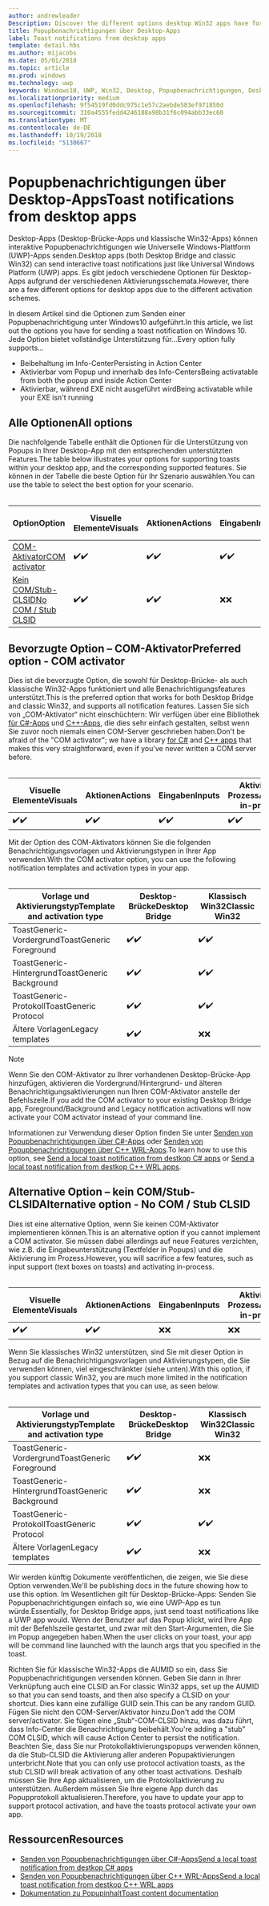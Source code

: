 ```yaml
---
author: andrewleader
Description: Discover the different options desktop Win32 apps have for sending toast notifications
title: Popupbenachrichtigungen über Desktop-Apps
label: Toast notifications from desktop apps
template: detail.hbs
ms.author: mijacobs
ms.date: 05/01/2018
ms.topic: article
ms.prod: windows
ms.technology: uwp
keywords: Windows10, UWP, Win32, Desktop, Popupbenachrichtigungen, Desktop-Brücke, Optionen zum Senden von Popups, COM-Server, COM-Aktivator, COM, gefälschter COM, kein COM, ohne COM, Senden von Popupbenachrichtigungen
ms.localizationpriority: medium
ms.openlocfilehash: 9f54519fd0ddc975c1e57c2aebde583ef971850d
ms.sourcegitcommit: 310a4555fedd4246188a98b31f6c094abb33ec60
ms.translationtype: MT
ms.contentlocale: de-DE
ms.lasthandoff: 10/19/2018
ms.locfileid: "5130667"
---
```

# <a name="toast-notifications-from-desktop-apps"></a><span data-ttu-id="04995-103">Popupbenachrichtigungen über Desktop-Apps</span><span class="sxs-lookup"><span data-stu-id="04995-103">Toast notifications from desktop apps</span></span>

<span data-ttu-id="04995-104">Desktop-Apps (Desktop-Brücke-Apps und klassische Win32-Apps) können interaktive Popupbenachrichtigungen wie Universelle Windows-Plattform (UWP)-Apps senden.</span><span class="sxs-lookup"><span data-stu-id="04995-104">Desktop apps (both Desktop Bridge and classic Win32) can send interactive toast notifications just like Universal Windows Platform (UWP) apps.</span></span> <span data-ttu-id="04995-105">Es gibt jedoch verschiedene Optionen für Desktop-Apps aufgrund der verschiedenen Aktivierungsschemata.</span><span class="sxs-lookup"><span data-stu-id="04995-105">However, there are a few different options for desktop apps due to the different activation schemes.</span></span>

<span data-ttu-id="04995-106">In diesem Artikel sind die Optionen zum Senden einer Popupbenachrichtigung unter Windows10 aufgeführt.</span><span class="sxs-lookup"><span data-stu-id="04995-106">In this article, we list out the options you have for sending a toast notification on Windows 10.</span></span> <span data-ttu-id="04995-107">Jede Option bietet vollständige Unterstützung für...</span><span class="sxs-lookup"><span data-stu-id="04995-107">Every option fully supports...</span></span>

* <span data-ttu-id="04995-108">Beibehaltung im Info-Center</span><span class="sxs-lookup"><span data-stu-id="04995-108">Persisting in Action Center</span></span>
* <span data-ttu-id="04995-109">Aktivierbar vom Popup und innerhalb des Info-Centers</span><span class="sxs-lookup"><span data-stu-id="04995-109">Being activatable from both the popup and inside Action Center</span></span>
* <span data-ttu-id="04995-110">Aktivierbar, während EXE nicht ausgeführt wird</span><span class="sxs-lookup"><span data-stu-id="04995-110">Being activatable while your EXE isn't running</span></span>

## <a name="all-options"></a><span data-ttu-id="04995-111">Alle Optionen</span><span class="sxs-lookup"><span data-stu-id="04995-111">All options</span></span>

<span data-ttu-id="04995-112">Die nachfolgende Tabelle enthält die Optionen für die Unterstützung von Popups in Ihrer Desktop-App mit den entsprechenden unterstützten Features.</span><span class="sxs-lookup"><span data-stu-id="04995-112">The table below illustrates your options for supporting toasts within your desktop app, and the corresponding supported features.</span></span> <span data-ttu-id="04995-113">Sie können in der Tabelle die beste Option für Ihr Szenario auswählen.</span><span class="sxs-lookup"><span data-stu-id="04995-113">You can use the table to select the best option for your scenario.</span></span><br/><br/>

| <span data-ttu-id="04995-114">Option</span><span class="sxs-lookup"><span data-stu-id="04995-114">Option</span></span> | <span data-ttu-id="04995-115">Visuelle Elemente</span><span class="sxs-lookup"><span data-stu-id="04995-115">Visuals</span></span> | <span data-ttu-id="04995-116">Aktionen</span><span class="sxs-lookup"><span data-stu-id="04995-116">Actions</span></span> | <span data-ttu-id="04995-117">Eingaben</span><span class="sxs-lookup"><span data-stu-id="04995-117">Inputs</span></span> | <span data-ttu-id="04995-118">Aktiviert im Prozess</span><span class="sxs-lookup"><span data-stu-id="04995-118">Activates in-process</span></span> |
| -- | -- | -- | -- | -- |
| [<span data-ttu-id="04995-119">COM-Aktivator</span><span class="sxs-lookup"><span data-stu-id="04995-119">COM activator</span></span>](#preferred-option---com-activator) | <span data-ttu-id="04995-120">✔️</span><span class="sxs-lookup"><span data-stu-id="04995-120">✔️</span></span> | <span data-ttu-id="04995-121">✔️</span><span class="sxs-lookup"><span data-stu-id="04995-121">✔️</span></span> | <span data-ttu-id="04995-122">✔️</span><span class="sxs-lookup"><span data-stu-id="04995-122">✔️</span></span> | <span data-ttu-id="04995-123">✔️</span><span class="sxs-lookup"><span data-stu-id="04995-123">✔️</span></span> |
| [<span data-ttu-id="04995-124">Kein COM/Stub-CLSID</span><span class="sxs-lookup"><span data-stu-id="04995-124">No COM / Stub CLSID</span></span>](#alternative-option---no-com--stub-clsid) | <span data-ttu-id="04995-125">✔️</span><span class="sxs-lookup"><span data-stu-id="04995-125">✔️</span></span> | <span data-ttu-id="04995-126">✔️</span><span class="sxs-lookup"><span data-stu-id="04995-126">✔️</span></span> | <span data-ttu-id="04995-127">❌</span><span class="sxs-lookup"><span data-stu-id="04995-127">❌</span></span> | <span data-ttu-id="04995-128">❌</span><span class="sxs-lookup"><span data-stu-id="04995-128">❌</span></span> |


## <a name="preferred-option---com-activator"></a><span data-ttu-id="04995-129">Bevorzugte Option – COM-Aktivator</span><span class="sxs-lookup"><span data-stu-id="04995-129">Preferred option - COM activator</span></span>

<span data-ttu-id="04995-130">Dies ist die bevorzugte Option, die sowohl für Desktop-Brücke- als auch klassische Win32-Apps funktioniert und alle Benachrichtigungsfeatures unterstützt.</span><span class="sxs-lookup"><span data-stu-id="04995-130">This is the preferred option that works for both Desktop Bridge and classic Win32, and supports all notification features.</span></span> <span data-ttu-id="04995-131">Lassen Sie sich von „COM-Aktivator“ nicht einschüchtern: Wir verfügen über eine Bibliothek [für C#-Apps](send-local-toast-desktop.md) und [C++-Apps](send-local-toast-desktop-cpp-wrl.md), die dies sehr einfach gestalten, selbst wenn Sie zuvor noch niemals einen COM-Server geschrieben haben.</span><span class="sxs-lookup"><span data-stu-id="04995-131">Don't be afraid of the "COM activator"; we have a library [for C#](send-local-toast-desktop.md) and [C++ apps](send-local-toast-desktop-cpp-wrl.md) that makes this very straightforward, even if you've never written a COM server before.</span></span><br/><br/>

| <span data-ttu-id="04995-132">Visuelle Elemente</span><span class="sxs-lookup"><span data-stu-id="04995-132">Visuals</span></span> | <span data-ttu-id="04995-133">Aktionen</span><span class="sxs-lookup"><span data-stu-id="04995-133">Actions</span></span> | <span data-ttu-id="04995-134">Eingaben</span><span class="sxs-lookup"><span data-stu-id="04995-134">Inputs</span></span> | <span data-ttu-id="04995-135">Aktiviert im Prozess</span><span class="sxs-lookup"><span data-stu-id="04995-135">Activates in-process</span></span> |
| -- | -- | -- | -- |
| <span data-ttu-id="04995-136">✔️</span><span class="sxs-lookup"><span data-stu-id="04995-136">✔️</span></span> | <span data-ttu-id="04995-137">✔️</span><span class="sxs-lookup"><span data-stu-id="04995-137">✔️</span></span> | <span data-ttu-id="04995-138">✔️</span><span class="sxs-lookup"><span data-stu-id="04995-138">✔️</span></span> | <span data-ttu-id="04995-139">✔️</span><span class="sxs-lookup"><span data-stu-id="04995-139">✔️</span></span> |

<span data-ttu-id="04995-140">Mit der Option des COM-Aktivators können Sie die folgenden Benachrichtigungsvorlagen und Aktivierungstypen in Ihrer App verwenden.</span><span class="sxs-lookup"><span data-stu-id="04995-140">With the COM activator option, you can use the following notification templates and activation types in your app.</span></span><br/><br/>

| <span data-ttu-id="04995-141">Vorlage und Aktivierungstyp</span><span class="sxs-lookup"><span data-stu-id="04995-141">Template and activation type</span></span> | <span data-ttu-id="04995-142">Desktop-Brücke</span><span class="sxs-lookup"><span data-stu-id="04995-142">Desktop Bridge</span></span> | <span data-ttu-id="04995-143">Klassisch Win32</span><span class="sxs-lookup"><span data-stu-id="04995-143">Classic Win32</span></span> |
| -- | -- | -- |
| <span data-ttu-id="04995-144">ToastGeneric-Vordergrund</span><span class="sxs-lookup"><span data-stu-id="04995-144">ToastGeneric Foreground</span></span> | <span data-ttu-id="04995-145">✔️</span><span class="sxs-lookup"><span data-stu-id="04995-145">✔️</span></span> | <span data-ttu-id="04995-146">✔️</span><span class="sxs-lookup"><span data-stu-id="04995-146">✔️</span></span> |
| <span data-ttu-id="04995-147">ToastGeneric-Hintergrund</span><span class="sxs-lookup"><span data-stu-id="04995-147">ToastGeneric Background</span></span> | <span data-ttu-id="04995-148">✔️</span><span class="sxs-lookup"><span data-stu-id="04995-148">✔️</span></span> | <span data-ttu-id="04995-149">✔️</span><span class="sxs-lookup"><span data-stu-id="04995-149">✔️</span></span> |
| <span data-ttu-id="04995-150">ToastGeneric-Protokoll</span><span class="sxs-lookup"><span data-stu-id="04995-150">ToastGeneric Protocol</span></span> | <span data-ttu-id="04995-151">✔️</span><span class="sxs-lookup"><span data-stu-id="04995-151">✔️</span></span> | <span data-ttu-id="04995-152">✔️</span><span class="sxs-lookup"><span data-stu-id="04995-152">✔️</span></span> |
| <span data-ttu-id="04995-153">Ältere Vorlagen</span><span class="sxs-lookup"><span data-stu-id="04995-153">Legacy templates</span></span> | <span data-ttu-id="04995-154">✔️</span><span class="sxs-lookup"><span data-stu-id="04995-154">✔️</span></span> | <span data-ttu-id="04995-155">❌</span><span class="sxs-lookup"><span data-stu-id="04995-155">❌</span></span> |

> [!NOTE]
> <span data-ttu-id="04995-156">Wenn Sie den COM-Aktivator zu Ihrer vorhandenen Desktop-Brücke-App hinzufügen, aktivieren die Vordergrund/Hintergrund- und älteren Benachrichtigungsaktivierungen nun Ihren COM-Aktivator anstelle der Befehlszeile.</span><span class="sxs-lookup"><span data-stu-id="04995-156">If you add the COM activator to your existing Desktop Bridge app, Foreground/Background and Legacy notification activations will now activate your COM activator instead of your command line.</span></span>

<span data-ttu-id="04995-157">Informationen zur Verwendung dieser Option finden Sie unter [Senden von Popupbenachrichtigungen über C#-Apps](send-local-toast-desktop.md) oder [Senden von Popupbenachrichtigungen über C++ WRL-Apps](send-local-toast-desktop-cpp-wrl.md).</span><span class="sxs-lookup"><span data-stu-id="04995-157">To learn how to use this option, see [Send a local toast notification from destkop C# apps](send-local-toast-desktop.md) or [Send a local toast notification from destkop C++ WRL apps](send-local-toast-desktop-cpp-wrl.md).</span></span>


## <a name="alternative-option---no-com--stub-clsid"></a><span data-ttu-id="04995-158">Alternative Option – kein COM/Stub-CLSID</span><span class="sxs-lookup"><span data-stu-id="04995-158">Alternative option - No COM / Stub CLSID</span></span>

<span data-ttu-id="04995-159">Dies ist eine alternative Option, wenn Sie keinen COM-Aktivator implementieren können.</span><span class="sxs-lookup"><span data-stu-id="04995-159">This is an alternative option if you cannot implement a COM activator.</span></span> <span data-ttu-id="04995-160">Sie müssen dabei allerdings auf neue Features verzichten, wie z.B. die Eingabeunterstützung (Textfelder in Popups) und die Aktivierung im Prozess.</span><span class="sxs-lookup"><span data-stu-id="04995-160">However, you will sacrifice a few features, such as input support (text boxes on toasts) and activating in-process.</span></span><br/><br/>

| <span data-ttu-id="04995-161">Visuelle Elemente</span><span class="sxs-lookup"><span data-stu-id="04995-161">Visuals</span></span> | <span data-ttu-id="04995-162">Aktionen</span><span class="sxs-lookup"><span data-stu-id="04995-162">Actions</span></span> | <span data-ttu-id="04995-163">Eingaben</span><span class="sxs-lookup"><span data-stu-id="04995-163">Inputs</span></span> | <span data-ttu-id="04995-164">Aktiviert im Prozess</span><span class="sxs-lookup"><span data-stu-id="04995-164">Activates in-process</span></span> |
| -- | -- | -- | -- |
| <span data-ttu-id="04995-165">✔️</span><span class="sxs-lookup"><span data-stu-id="04995-165">✔️</span></span> | <span data-ttu-id="04995-166">✔️</span><span class="sxs-lookup"><span data-stu-id="04995-166">✔️</span></span> | <span data-ttu-id="04995-167">❌</span><span class="sxs-lookup"><span data-stu-id="04995-167">❌</span></span> | <span data-ttu-id="04995-168">❌</span><span class="sxs-lookup"><span data-stu-id="04995-168">❌</span></span> |

<span data-ttu-id="04995-169">Wenn Sie klassisches Win32 unterstützen, sind Sie mit dieser Option in Bezug auf die Benachrichtigungsvorlagen und Aktivierungstypen, die Sie verwenden können, viel eingeschränkter (siehe unten).</span><span class="sxs-lookup"><span data-stu-id="04995-169">With this option, if you support classic Win32, you are much more limited in the notification templates and activation types that you can use, as seen below.</span></span><br/><br/>

| <span data-ttu-id="04995-170">Vorlage und Aktivierungstyp</span><span class="sxs-lookup"><span data-stu-id="04995-170">Template and activation type</span></span> | <span data-ttu-id="04995-171">Desktop-Brücke</span><span class="sxs-lookup"><span data-stu-id="04995-171">Desktop Bridge</span></span> | <span data-ttu-id="04995-172">Klassisch Win32</span><span class="sxs-lookup"><span data-stu-id="04995-172">Classic Win32</span></span> |
| -- | -- | -- |
| <span data-ttu-id="04995-173">ToastGeneric-Vordergrund</span><span class="sxs-lookup"><span data-stu-id="04995-173">ToastGeneric Foreground</span></span> | <span data-ttu-id="04995-174">✔️</span><span class="sxs-lookup"><span data-stu-id="04995-174">✔️</span></span> | <span data-ttu-id="04995-175">❌</span><span class="sxs-lookup"><span data-stu-id="04995-175">❌</span></span> |
| <span data-ttu-id="04995-176">ToastGeneric-Hintergrund</span><span class="sxs-lookup"><span data-stu-id="04995-176">ToastGeneric Background</span></span> | <span data-ttu-id="04995-177">✔️</span><span class="sxs-lookup"><span data-stu-id="04995-177">✔️</span></span> | <span data-ttu-id="04995-178">❌</span><span class="sxs-lookup"><span data-stu-id="04995-178">❌</span></span> |
| <span data-ttu-id="04995-179">ToastGeneric-Protokoll</span><span class="sxs-lookup"><span data-stu-id="04995-179">ToastGeneric Protocol</span></span> | <span data-ttu-id="04995-180">✔️</span><span class="sxs-lookup"><span data-stu-id="04995-180">✔️</span></span> | <span data-ttu-id="04995-181">✔️</span><span class="sxs-lookup"><span data-stu-id="04995-181">✔️</span></span> |
| <span data-ttu-id="04995-182">Ältere Vorlagen</span><span class="sxs-lookup"><span data-stu-id="04995-182">Legacy templates</span></span> | <span data-ttu-id="04995-183">✔️</span><span class="sxs-lookup"><span data-stu-id="04995-183">✔️</span></span> | <span data-ttu-id="04995-184">❌</span><span class="sxs-lookup"><span data-stu-id="04995-184">❌</span></span> |

<span data-ttu-id="04995-185">Wir werden künftig Dokumente veröffentlichen, die zeigen, wie Sie diese Option verwenden.</span><span class="sxs-lookup"><span data-stu-id="04995-185">We'll be publishing docs in the future showing how to use this option.</span></span> <span data-ttu-id="04995-186">Im Wesentlichen gilt für Desktop-Brücke-Apps: Senden Sie Popupbenachrichtigungen einfach so, wie eine UWP-App es tun würde.</span><span class="sxs-lookup"><span data-stu-id="04995-186">Essentially, for Desktop Bridge apps, just send toast notifications like a UWP app would.</span></span> <span data-ttu-id="04995-187">Wenn der Benutzer auf das Popup klickt, wird Ihre App mit der Befehlszeile gestartet, und zwar mit den Start-Argumenten, die Sie im Popup angegeben haben.</span><span class="sxs-lookup"><span data-stu-id="04995-187">When the user clicks on your toast, your app will be command line launched with the launch args that you specified in the toast.</span></span>

<span data-ttu-id="04995-188">Richten Sie für klassische Win32-Apps die AUMID so ein, dass Sie Popupbenachrichtigungen versenden können. Geben Sie dann in Ihrer Verknüpfung auch eine CLSID an.</span><span class="sxs-lookup"><span data-stu-id="04995-188">For classic Win32 apps, set up the AUMID so that you can send toasts, and then also specify a CLSID on your shortcut.</span></span> <span data-ttu-id="04995-189">Dies kann eine zufällige GUID sein.</span><span class="sxs-lookup"><span data-stu-id="04995-189">This can be any random GUID.</span></span> <span data-ttu-id="04995-190">Fügen Sie nicht den COM-Server/Aktivator hinzu.</span><span class="sxs-lookup"><span data-stu-id="04995-190">Don't add the COM server/activator.</span></span> <span data-ttu-id="04995-191">Sie fügen eine „Stub“-COM-CLSID hinzu, was dazu führt, dass Info-Center die Benachrichtigung beibehält.</span><span class="sxs-lookup"><span data-stu-id="04995-191">You're adding a "stub" COM CLSID, which will cause Action Center to persist the notification.</span></span> <span data-ttu-id="04995-192">Beachten Sie, dass Sie nur Protokollaktivierungspopups verwenden können, da die Stub-CLSID die Aktivierung aller anderen Popupaktivierungen unterbricht.</span><span class="sxs-lookup"><span data-stu-id="04995-192">Note that you can only use protocol activation toasts, as the stub CLSID will break activation of any other toast activations.</span></span> <span data-ttu-id="04995-193">Deshalb müssen Sie Ihre App aktualisieren, um die Protokollaktivierung zu unterstützen. Außerdem müssen Sie Ihre eigene App durch das Popupprotokoll aktualisieren.</span><span class="sxs-lookup"><span data-stu-id="04995-193">Therefore, you have to update your app to support protocol activation, and have the toasts protocol activate your own app.</span></span>


## <a name="resources"></a><span data-ttu-id="04995-194">Ressourcen</span><span class="sxs-lookup"><span data-stu-id="04995-194">Resources</span></span>

* [<span data-ttu-id="04995-195">Senden von Popupbenachrichtigungen über C#-Apps</span><span class="sxs-lookup"><span data-stu-id="04995-195">Send a local toast notification from destkop C# apps</span></span>](send-local-toast-desktop.md)
* [<span data-ttu-id="04995-196">Senden von Popupbenachrichtigungen über C++ WRL-Apps</span><span class="sxs-lookup"><span data-stu-id="04995-196">Send a local toast notification from destkop C++ WRL apps</span></span>](send-local-toast-desktop-cpp-wrl.md)
* [<span data-ttu-id="04995-197">Dokumentation zu Popupinhalt</span><span class="sxs-lookup"><span data-stu-id="04995-197">Toast content documentation</span></span>](adaptive-interactive-toasts.md)
